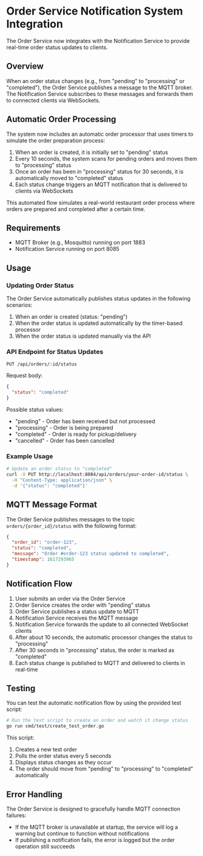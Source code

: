 # Order Service Notification System Integration

The Order Service now integrates with the Notification Service to provide real-time order status updates to clients.

## Overview

When an order status changes (e.g., from "pending" to "processing" or "completed"), the Order Service publishes a message to the MQTT broker. The Notification Service subscribes to these messages and forwards them to connected clients via WebSockets.

## Automatic Order Processing

The system now includes an automatic order processor that uses timers to simulate the order preparation process:

1. When an order is created, it is initially set to "pending" status
2. Every 10 seconds, the system scans for pending orders and moves them to "processing" status
3. Once an order has been in "processing" status for 30 seconds, it is automatically moved to "completed" status
4. Each status change triggers an MQTT notification that is delivered to clients via WebSockets

This automated flow simulates a real-world restaurant order process where orders are prepared and completed after a certain time.

## Requirements

- MQTT Broker (e.g., Mosquitto) running on port 1883
- Notification Service running on port 8085

## Usage

### Updating Order Status

The Order Service automatically publishes status updates in the following scenarios:

1. When an order is created (status: "pending")
2. When the order status is updated automatically by the timer-based processor
3. When the order status is updated manually via the API

### API Endpoint for Status Updates

```
PUT /api/orders/:id/status
```

Request body:
```json
{
  "status": "completed"
}
```

Possible status values:
- "pending" - Order has been received but not processed
- "processing" - Order is being prepared
- "completed" - Order is ready for pickup/delivery
- "cancelled" - Order has been cancelled

### Example Usage

```bash
# Update an order status to "completed"
curl -X PUT http://localhost:8084/api/orders/your-order-id/status \
  -H "Content-Type: application/json" \
  -d '{"status": "completed"}'
```

## MQTT Message Format

The Order Service publishes messages to the topic `orders/{order_id}/status` with the following format:

```json
{
  "order_id": "order-123",
  "status": "completed",
  "message": "Order #order-123 status updated to completed",
  "timestamp": 1617293965
}
```

## Notification Flow

1. User submits an order via the Order Service
2. Order Service creates the order with "pending" status
3. Order Service publishes a status update to MQTT
4. Notification Service receives the MQTT message
5. Notification Service forwards the update to all connected WebSocket clients
6. After about 10 seconds, the automatic processor changes the status to "processing"
7. After 30 seconds in "processing" status, the order is marked as "completed"
8. Each status change is published to MQTT and delivered to clients in real-time

## Testing

You can test the automatic notification flow by using the provided test script:

```bash
# Run the test script to create an order and watch it change status
go run cmd/test/create_test_order.go
```

This script:
1. Creates a new test order
2. Polls the order status every 5 seconds
3. Displays status changes as they occur
4. The order should move from "pending" to "processing" to "completed" automatically

## Error Handling

The Order Service is designed to gracefully handle MQTT connection failures:

- If the MQTT broker is unavailable at startup, the service will log a warning but continue to function without notifications
- If publishing a notification fails, the error is logged but the order operation still succeeds 